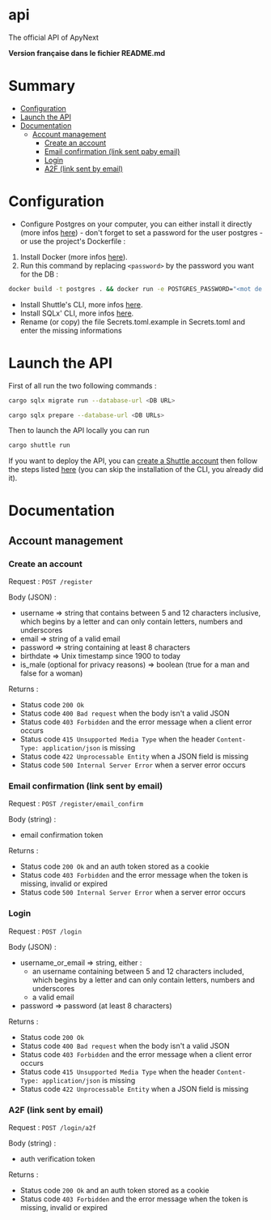 # api
The official API of ApyNext

**Version française dans le fichier README.md**

# Summary
- [Configuration](#configuration)
- [Launch the API](#launch-the-api)
- [Documentation](#documentation)
    - [Account management](#account-management)
        - [Create an account](#create-an-account)
        - [Email confirmation (link sent paby email)](#email-confirmation-link-sent-by-email)
        - [Login](#login)
        - [A2F (link sent by email)](#a2f-link-sent-by-email)

# Configuration
- Configure Postgres on your computer, you can either install it directly (more infos [here](https://www.postgresql.org/docs/15/install-short.html)) - don't forget to set a password for the user postgres - or use the project's Dockerfile :
1) Install Docker (more infos [here](https://www.docker.com/)).
2) Run this command by replacing `<password>` by the password you want for the DB :
```bash
docker build -t postgres . && docker run -e POSTGRES_PASSWORD="<mot de passe>" -p 5432:5432 postgres
```
- Install Shuttle's CLI, more infos [here](https://docs.shuttle.rs/introduction/installation).
- Install SQLx' CLI, more infos [here](https://docs.rs/crate/sqlx-cli/latest).
- Rename (or copy) the file Secrets.toml.example in Secrets.toml and enter the missing informations

# Launch the API
First of all run the two following commands :
```bash
cargo sqlx migrate run --database-url <DB URL>
```
```bash
cargo sqlx prepare --database-url <DB URLs>
```
Then to launch the API locally you can run
```bash
cargo shuttle run
```
If you want to deploy the API, you can [create a Shuttle account](https://console.shuttle.rs/login) then follow the steps listed [here](https://console.shuttle.rs/new-project) (you can skip the installation of the CLI, you already did it).

# Documentation
## Account management
### Create an account
Request : `POST /register`

Body (JSON) :
- username => string that contains between 5 and 12 characters inclusive, which begins by a letter and can only contain letters, numbers and underscores
- email => string of a valid email
- password => string containing at least 8 characters
- birthdate => Unix timestamp since 1900 to today
- is_male (optional for privacy reasons) => boolean (true for a man and false for a woman)

Returns :
- Status code `200 Ok`
- Status code `400 Bad request` when the body isn't a valid JSON
- Status code `403 Forbidden` and the error message when a client error occurs
- Status code `415 Unsupported Media Type` when the header `Content-Type: application/json` is missing
- Status code `422 Unprocessable Entity` when a JSON field is missing
- Status code `500 Internal Server Error` when a server error occurs

### Email confirmation (link sent by email)
Request : `POST /register/email_confirm`

Body (string) :
- email confirmation token

Returns :
- Status code `200 Ok` and an auth token stored as a cookie
- Status code `403 Forbidden` and the error message when the token is missing, invalid or expired
- Status code `500 Internal Server Error` when a server error occurs

### Login
Request : `POST /login`

Body (JSON) :
- username_or_email => string, either :
    - an username containing between 5 and 12 characters included, which begins by a letter and can only contain letters, numbers and underscores
    - a valid email
- password => password (at least 8 characters)

Returns :
- Status code `200 Ok`
- Status code `400 Bad request` when the body isn't a valid JSON
- Status code `403 Forbidden` and the error message when a client error occurs
- Status code `415 Unsupported Media Type` when the header `Content-Type: application/json` is missing
- Status code `422 Unprocessable Entity` when a JSON field is missing

### A2F (link sent by email)
Request : `POST /login/a2f`

Body (string) :
- auth verification token

Returns :
- Status code `200 Ok` and an auth token stored as a cookie
- Status code `403 Forbidden` and the error message when the token is missing, invalid or expired